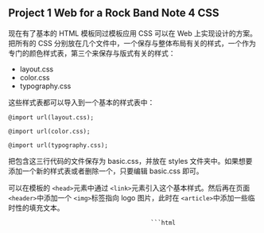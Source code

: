 ## Project 1 Web for a Rock Band Note 4 CSS

现在有了基本的 HTML 模板同过模板应用 CSS 可以在 Web 上实现设计的方案。把所有的 CSS 分别放在几个文件中，一个保存与整体布局有关的样式，一个作为专门的颜色样式表，第三个来保存与版式有关的样式：

- layout.css
- color.css
- typography.css

这些样式表都可以导入到一个基本的样式表中：

`@import url(layout.css);`

`@import url(color.css);`

`@import url(typography.css);`

把包含这三行代码的文件保存为 basic.css，并放在 styles 文件夹中。如果想要添加一个新的样式表或者删除一个，只要编辑 basic.css 即可。

可以在模板的 `<head>`元素中通过 `<link>`元素引入这个基本样式。然后再在页面 `<header>`中添加一个 `<img>`标签指向 logo 图片，此时在 `<article>`中添加一些临时性的填充文本。

                                            ```html
<!DOCTYPE html>
<html lang="en">
<head>
   <meta charset="utf-8" />
   <title>New Rock Band</title>
   <script src="scripts/modernizr-1.6.min.js"><script>
   <link rel="stylesheet" media="screen" href="styles/basic.css">
</head>
<body>
   <header>
        <img src="images/logo.gif" alt="New Rock Band" />
       <nav>
	    <ul>
	     <li><a href="index.html">Home</a></li>
	     <li><a href="about.html">About</a></li>
	     <li><a href="photos.html">Photos</a></li>
	     <li><a href="live.html">Live</a></li>
	     <li><a href="contact.html">Contact</a></li>
        </ul>
       </nav>
   </header>
   <article>
       <h1>New Rock Band</h1>
       <p>An introduction to New Rock Band Mike and Brad have known each other since 7th grade, they both went to Agoura high school, Brad was Phoenix's room mate in college, and Brad and Rob met when they both joined a band together. Mike met Joe at Art College. The origins of New Rock Band date right back to around 1994, To a band called 'Relative Degree', This band featured Brad and Rob, they played a few live shows, recorded some demo's and then fell apart.</p> 
   </article>
</body>
</html>
                                            ```

如此一来基本的网页模型就完成了。

---

### 颜色

样式表 color.css 是最直观的，为了避免某些看不到文本的意外，不管哪个元素应用什么颜色，都要给它一个背景颜色。

编写完后的代码为——[code](https://github.com/Virgil0113/Web-Project/blob/master/Project%201/Code/styles/color.css)

---

### 布局

基本的布局并不复杂，所有的内容都在一栏中。

为了让导航中的链接水平排列，需要应用一些浮动效果。layout.css 的作用首先是为 HTML5 块元素定义默认的样式，主要针对那些不支持它的浏览器，好让这些元素都能够具有适当的块布局。

其次是使用通配选择器把所有元素的内外边距设置为零。这样就把不同浏览器为元素设置的不同内外边距全都删除了。重设这些值后，所有的样式就可以一视同仁了。

编写完后代码为——[code](https://github.com/Virgil0113/Web-Project/blob/master/Project%201/Code/styles/layout.css)

这样通过 CSS  定义了颜色和布局，接下来考虑版式的问题。

---

### 版式

